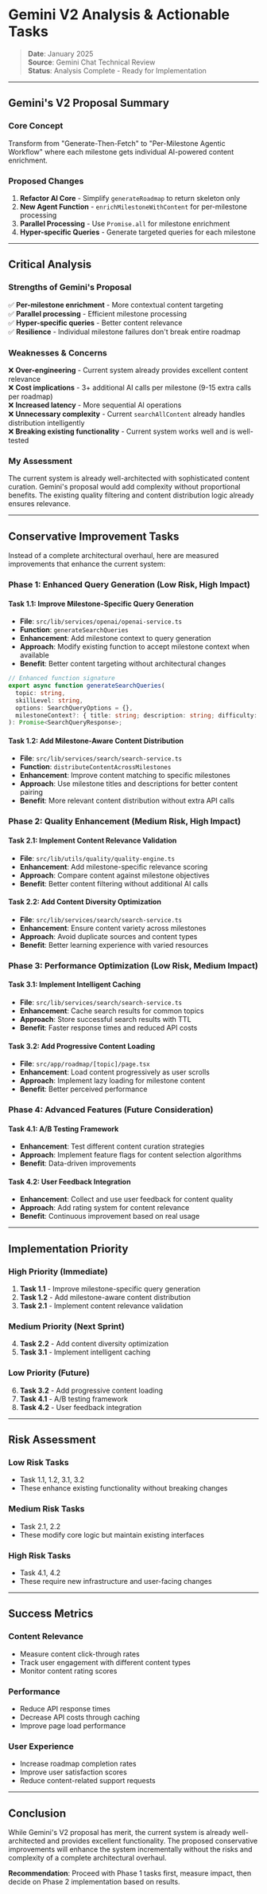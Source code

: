 # Gemini V2 Analysis & Actionable Tasks

> **Date**: January 2025  
> **Source**: Gemini Chat Technical Review  
> **Status**: Analysis Complete - Ready for Implementation

---

## **Gemini's V2 Proposal Summary**

### **Core Concept**

Transform from "Generate-Then-Fetch" to "Per-Milestone Agentic Workflow" where each milestone gets individual AI-powered content enrichment.

### **Proposed Changes**

1. **Refactor AI Core** - Simplify `generateRoadmap` to return skeleton only
2. **New Agent Function** - `enrichMilestoneWithContent` for per-milestone processing
3. **Parallel Processing** - Use `Promise.all` for milestone enrichment
4. **Hyper-specific Queries** - Generate targeted queries for each milestone

---

## **Critical Analysis**

### **Strengths of Gemini's Proposal**

✅ **Per-milestone enrichment** - More contextual content targeting  
✅ **Parallel processing** - Efficient milestone processing  
✅ **Hyper-specific queries** - Better content relevance  
✅ **Resilience** - Individual milestone failures don't break entire roadmap

### **Weaknesses & Concerns**

❌ **Over-engineering** - Current system already provides excellent content relevance  
❌ **Cost implications** - 3+ additional AI calls per milestone (9-15 extra calls per roadmap)  
❌ **Increased latency** - More sequential AI operations  
❌ **Unnecessary complexity** - Current `searchAllContent` already handles distribution intelligently  
❌ **Breaking existing functionality** - Current system works well and is well-tested

### **My Assessment**

The current system is already well-architected with sophisticated content curation. Gemini's proposal would add complexity without proportional benefits. The existing quality filtering and content distribution logic already ensures relevance.

---

## **Conservative Improvement Tasks**

Instead of a complete architectural overhaul, here are measured improvements that enhance the current system:

### **Phase 1: Enhanced Query Generation (Low Risk, High Impact)**

#### **Task 1.1: Improve Milestone-Specific Query Generation**

- **File**: `src/lib/services/openai/openai-service.ts`
- **Function**: `generateSearchQueries`
- **Enhancement**: Add milestone context to query generation
- **Approach**: Modify existing function to accept milestone context when available
- **Benefit**: Better content targeting without architectural changes

```typescript
// Enhanced function signature
export async function generateSearchQueries(
  topic: string,
  skillLevel: string,
  options: SearchQueryOptions = {},
  milestoneContext?: { title: string; description: string; difficulty: string }
): Promise<SearchQueryResponse>;
```

#### **Task 1.2: Add Milestone-Aware Content Distribution**

- **File**: `src/lib/services/search/search-service.ts`
- **Function**: `distributeContentAcrossMilestones`
- **Enhancement**: Improve content matching to specific milestones
- **Approach**: Use milestone titles and descriptions for better content pairing
- **Benefit**: More relevant content distribution without extra API calls

### **Phase 2: Quality Enhancement (Medium Risk, High Impact)**

#### **Task 2.1: Implement Content Relevance Validation**

- **File**: `src/lib/utils/quality/quality-engine.ts`
- **Enhancement**: Add milestone-specific relevance scoring
- **Approach**: Compare content against milestone objectives
- **Benefit**: Better content filtering without additional AI calls

#### **Task 2.2: Add Content Diversity Optimization**

- **File**: `src/lib/services/search/search-service.ts`
- **Enhancement**: Ensure content variety across milestones
- **Approach**: Avoid duplicate sources and content types
- **Benefit**: Better learning experience with varied resources

### **Phase 3: Performance Optimization (Low Risk, Medium Impact)**

#### **Task 3.1: Implement Intelligent Caching**

- **File**: `src/lib/services/search/search-service.ts`
- **Enhancement**: Cache search results for common topics
- **Approach**: Store successful search results with TTL
- **Benefit**: Faster response times and reduced API costs

#### **Task 3.2: Add Progressive Content Loading**

- **File**: `src/app/roadmap/[topic]/page.tsx`
- **Enhancement**: Load content progressively as user scrolls
- **Approach**: Implement lazy loading for milestone content
- **Benefit**: Better perceived performance

### **Phase 4: Advanced Features (Future Consideration)**

#### **Task 4.1: A/B Testing Framework**

- **Enhancement**: Test different content curation strategies
- **Approach**: Implement feature flags for content selection algorithms
- **Benefit**: Data-driven improvements

#### **Task 4.2: User Feedback Integration**

- **Enhancement**: Collect and use user feedback for content quality
- **Approach**: Add rating system for content relevance
- **Benefit**: Continuous improvement based on real usage

---

## **Implementation Priority**

### **High Priority (Immediate)**

1. **Task 1.1** - Improve milestone-specific query generation
2. **Task 1.2** - Add milestone-aware content distribution
3. **Task 2.1** - Implement content relevance validation

### **Medium Priority (Next Sprint)**

4. **Task 2.2** - Add content diversity optimization
5. **Task 3.1** - Implement intelligent caching

### **Low Priority (Future)**

6. **Task 3.2** - Add progressive content loading
7. **Task 4.1** - A/B testing framework
8. **Task 4.2** - User feedback integration

---

## **Risk Assessment**

### **Low Risk Tasks**

- Task 1.1, 1.2, 3.1, 3.2
- These enhance existing functionality without breaking changes

### **Medium Risk Tasks**

- Task 2.1, 2.2
- These modify core logic but maintain existing interfaces

### **High Risk Tasks**

- Task 4.1, 4.2
- These require new infrastructure and user-facing changes

---

## **Success Metrics**

### **Content Relevance**

- Measure content click-through rates
- Track user engagement with different content types
- Monitor content rating scores

### **Performance**

- Reduce API response times
- Decrease API costs through caching
- Improve page load performance

### **User Experience**

- Increase roadmap completion rates
- Improve user satisfaction scores
- Reduce content-related support requests

---

## **Conclusion**

While Gemini's V2 proposal has merit, the current system is already well-architected and provides excellent functionality. The proposed conservative improvements will enhance the system incrementally without the risks and complexity of a complete architectural overhaul.

**Recommendation**: Proceed with Phase 1 tasks first, measure impact, then decide on Phase 2 implementation based on results.
